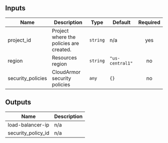 <!-- BEGINNING OF PRE-COMMIT-TERRAFORM DOCS HOOK -->
## Inputs

| Name | Description | Type | Default | Required |
|------|-------------|------|---------|:--------:|
| project\_id | Project where the policies are created. | `string` | n/a | yes |
| region | Resources region | `string` | `"us-central1"` | no |
| security\_policies | CloudArmor security policies | `any` | `{}` | no |

## Outputs

| Name | Description |
|------|-------------|
| load-balancer-ip | n/a |
| security\_policy\_id | n/a |

<!-- END OF PRE-COMMIT-TERRAFORM DOCS HOOK -->
